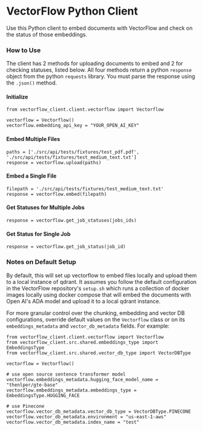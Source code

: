 # VectorFlow Python Client
Use this Python client to embed documents with VectorFlow and check on the status of those embeddings. 

### How to Use
The client has 2 methods for uploading documents to embed and 2 for checking statuses, listed below. All four methods return a python `response` object from the python `requests` library. You must parse the response using the `.json()` method. 

#### Initialize
```
from vectorflow_client.client.vectorflow import Vectorflow

vectorflow = Vectorflow()
vectorflow.embedding_api_key = "YOUR_OPEN_AI_KEY"
```

#### Embed Multiple Files
```
paths = ['./src/api/tests/fixtures/test_pdf.pdf', './src/api/tests/fixtures/test_medium_text.txt']
response = vectorflow.upload(paths)
```

#### Embed a Single File
```
filepath = './src/api/tests/fixtures/test_medium_text.txt'
response = vectorflow.embed(filepath)
```

#### Get Statuses for Multiple Jobs
```
response = vectorflow.get_job_statuses(jobs_ids)
```

#### Get Status for Single Job
```
response = vectorflow.get_job_status(job_id)
```

### Notes on Default Setup
By default, this will set up vectorflow to embed files locally and upload them to a local instance of qdrant. It assumes you follow the default configuration in the VectorFlow repository's `setup.sh` which runs a collection of docker images locally using docker compose that will embed the documents with Open AI's ADA model and upload it to a local qdrant instance. 

For more granular control over the chunking, embedding and vector DB configurations, override default values on the `Vectorflow` class or on its `embeddings_metadata` and `vector_db_metadata` fields. For example:

```
from vectorflow_client.client.vectorflow import Vectorflow
from vectorflow_client.src.shared.embeddings_type import EmbeddingsType
from vectorflow_client.src.shared.vector_db_type import VectorDBType

vectorflow = Vectorflow()

# use open source sentence transformer model
vectorflow.embeddings_metadata.hugging_face_model_name = "thenlper/gte-base"
vectorflow.embeddings_metadata.embeddings_type = EmbeddingsType.HUGGING_FACE

# use Pinecone
vectorflow.vector_db_metadata.vector_db_type = VectorDBType.PINECONE
vectorflow.vector_db_metadata.environment = "us-east-1-aws"
vectorflow.vector_db_metadata.index_name = "test"
```